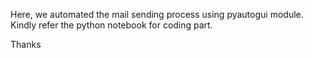 Here, we automated the mail sending process using pyautogui module. Kindly refer the python  notebook for coding part.

Thanks
